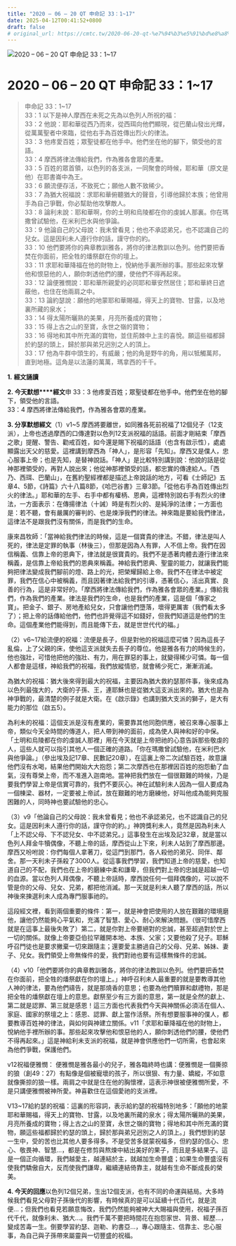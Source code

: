```yaml
---
title: "2020 – 06 – 20 QT 申命記 33：1~17"
date: 2025-04-12T00:41:52+0800
draft: false
# original_url: https://cmtc.tw/2020-06-20-qt-%e7%94%b3%e5%91%bd%e8%a8%98-33%ef%bc%9a117
---
```


![2020 – 06 – 20 QT 申命記 33：1\~17](/images/qt.jpg   "2020 – 06 – 20 QT 申命記 33：1\~17")

# 2020 – 06 – 20 QT 申命記 33：1\~17

> 申命記 33：1\~17  
> 33：1 以下是神人摩西在未死之先為以色列人所祝的福：  
> 33：2 他說：耶和華從西乃而來，從西珥向他們顯現，從巴蘭山發出光輝，從萬萬聖者中來臨，從他右手為百姓傳出烈火的律法。  
> 33：3 他疼愛百姓；眾聖徒都在他手中。他們坐在他的腳下，領受他的言語。  
> 33：4 摩西將律法傳給我們，作為雅各會眾的產業。  
> 33：5 百姓的眾首領，以色列的各支派，一同聚會的時候，耶和華（原文是他）在耶書崙中為王。  
> 33：6 願流便存活，不致死亡；願他人數不致稀少。  
> 33：7 為猶大祝福說：求耶和華俯聽猶大的聲音，引導他歸於本族；他曾用手為自己爭戰，你必幫助他攻擊敵人。  
> 33：8 論利未說：耶和華啊，你的土明和烏陵都在你的虔誠人那裏。你在瑪撒曾試驗他，在米利巴水與他爭論。  
> 33：9 他論自己的父母說：我未曾看見；他也不承認弟兄，也不認識自己的兒女。這是因利未人遵行你的話，謹守你的約。  
> 33：10 他們要將你的典章教訓雅各，將你的律法教訓以色列。他們要把香焚在你面前，把全牲的燔祭獻在你的壇上。  
> 33：11 求耶和華降福在他的財物上，悅納他手裏所辦的事。那些起來攻擊他和恨惡他的人，願你刺透他們的腰，使他們不得再起來。  
> 33：12 論便雅憫說：耶和華所親愛的必同耶和華安然居住；耶和華終日遮蔽他，也住在他兩肩之中。  
> 33：13 論約瑟說：願他的地蒙耶和華賜福，得天上的寶物、甘露，以及地裏所藏的泉水；  
> 33：14 得太陽所曬熟的美果，月亮所養成的寶物；  
> 33：15 得上古之山的至寶，永世之嶺的寶物；  
> 33：16 得地和其中所充滿的寶物，並住荊棘中上主的喜悅。願這些福都歸於約瑟的頭上，歸於那與弟兄迥別之人的頂上。  
> 33：17 他為牛群中頭生的，有威嚴；他的角是野牛的角，用以牴觸萬邦，直到地極。這角是以法蓮的萬萬，瑪拿西的千千。

**1.** **經文誦讀**

**2. 今天默想****經文**申 33：3 他疼愛百姓；眾聖徒都在他手中。他們坐在他的腳下，領受他的言語。  
33：4 摩西將律法傳給我們，作為雅各會眾的產業。

**3. 分享默想經文**（1）v1\~5 摩西將要離世，如同雅各死前祝福了12個兒子（12支派），上帝也透過摩西的口傳達對以色列12支派祝福的話語。前面才剛結束「摩西之歌」提醒、警告、勸戒百姓，如今還是賜下祝福的話語（也含有啟示性），處處顯露出天父的慈愛。這裡講到摩西為「神人」，是形容「先知」。摩西又是僕人，忠心服事上帝；也是先知，是替神說話。「神人」是比較特別講到說：他說的話是從神那裡領受的，再對人說出來；他從神那裡領受的話，都忠實的傳達給人。「西乃、西珥、巴蘭山」，在舊約聖經裡都是描述上帝說話的地方，可看《士師記》五章4、5節，《詩篇》六十八篇8節，《哈巴谷書》三章3節。「從他右手為百姓傳出烈火的律法。」耶和華的左手、右手中都有權柄、恩典，這裡特別說右手有烈火的律法，一方面表示：在傳揚律法（十誡）時是有烈火的、是純淨的法律；一方面也是：若不聽，會有嚴厲的審判的、也是煉淨我們的律法。神來臨是要給我們律法，這律法不是跟我們沒有關係，而是我們的生命。

康來昌牧師：「當神給我們律法的時候，這是一個寶貴的律法。不錯，律法是叫人死的，律法是定罪的執事（林後三），但那是因為人有罪，人不信上帝。我們在因信稱義、信靠上帝的恩典下，律法就是很寶貴的。我們不是憑著肉體去遵行律法來稱義，是信靠上帝給我們的恩典來稱義。神給我們恩典、聖靈的能力，就讓我們能夠把律法變成我們腳前的燈、路上的光，把榮耀歸給上帝。我們不在律法中被定罪，我們在信心中被稱義，而且因著律法給我們的引導，憑著信心，活出真實、良善的行為，這是非常好的。「摩西將律法傳給我們，作為雅各會眾的產業。」傳給我們，作為我們的產業。律法是我們的生命，也是我們的產業，這是個「傳家之寶」。把金子、銀子、房地產給兒女，只會讓他們墮落，壞得更厲害（我們看太多了）；把上帝的話傳給他們，他們也許覺得這不如錢好，但我們知道這是他們的生命。這個產業他們能得到，而且能傳下去，就是世世代代的福。」

（2）v6\~17給流便的祝福：流便是長子，但是對他的祝福這麼可憐？因為這長子亂倫，上了父親的床，使他這支派就失去長子的尊位。他是雅各有力的時候生的，他也強壯，可惜他把他的強壯、有力，用在罪惡的事上，就變得稀少可憐。每一個人都會是這樣，神給我們的祝福，我們放縱情慾，就會稀少死亡，漸漸消滅。

為猶大的祝福：猶大後來得到最大的祝福，主要因為猶大救約瑟那件事，後來成為以色列最強大的，大衛的子孫、王，連耶穌也是從猶大這支派出來的。猶大也是為神爭戰的，最清楚的例子就是大衛。在《啟示錄》也講到猶大支派的獅子，是大有能力的那位（啟五5）。

為利未的祝福：這個支派是沒有產業的，需要靠其他同胞供應，被召來專心服事上帝，類似今天全時間的傳道人，把人帶到神的面前，成為使人與神和好的中保。「土明和烏陵都在你的虔誠人那裡」用在今天就是上帝把祂的心意告訴那些敬虔的人，這些人就可以指引其他人一個正確的道路。「你在瑪撒曾試驗他，在米利巴水與他爭論。」（參出埃及記17章、民數記20章），在這裏上帝二次試驗百姓，故意讓他們沒有水喝，結果他們開始大大抱怨；第二次摩西也在那裡因百姓的抱怨動了血氣，沒有尊榮上帝，而不准進入迦南地。當神把我們放在一個很艱難的時候，乃是要我們學習上帝是信實可靠的，我們不要灰心。神在試驗利未人因為一個人要成為一個棟梁、器材，一定要被上帝試，放在艱難的地方磨練他，好叫他成為能夠克服困難的人，同時神也要試驗他的忠心。

（3）v9「他論自己的父母說：我未曾看見；他也不承認弟兄，也不認識自己的兒女。這是因利未人遵行你的話，謹守你的約。」神誇獎利未人，竟然是因為利未人「上不認父母、下不認兒女、中不認弟兄。」這事發生在出埃及記32章，就是當以色列人拜金牛犢偶像，不聽上帝的話，摩西從山上下來，利未人站到了摩西那邊。摩西又吩咐說：你們每個人拿著刀，從這門到那門，各人殺他的弟兄、同伴、鄰舍。那一天利未子孫殺了3000人。從這事我們學習，我們知道上帝的慈愛，也知道自己的不配，我們也在上帝的磨練中柔和謙卑，但我們對上帝的忠誠是超越一切的血源。當以色列人拜偶像，不聽上帝話時，摩西說任何一個拜偶像的，可以說不管是你的父母、兒女、兄弟，都把他消滅。那一天就是利未人聽了摩西的話，所以神後來揀選利未人成為專門服事祂的。

這段經文裡，看到兩個重要的條件：第一，就是神會把使用的人放在艱難的環境磨他，讓他仍然能夠心平氣和，充滿了智慧、愛心、耐心來解決問題。（很可惜摩西就是在這事上最後失敗了）第二，就是你對上帝要絕對的忠誠，甚至超過對於世上一切的關係。就像上帝要亞伯拉罕離開本地、本族、父家；又要他殺了兒子。耶穌呼召門徒也是要求撇棄一切來跟隨主；還要愛主勝過自己的父母、兄弟、姊妹、妻子、兒女。我們領受上帝無條件的愛，我們對祂也要有這樣無條件的忠誠。

（4）v10「他們要將你的典章教訓雅各，將你的律法教訓以色列。他們要把香焚在你面前，把全牲的燔祭獻在你的壇上。」神呼召利未人最重要的就是要教導其他人神的律法，要為他們禱告，就是那燒香的意思；也要為他們贖罪和獻禮物，那是把全牲的燔祭獻在壇上的意思。獻祭至少有三方面的意思，第一就是全然的獻上、第二就是認罪、第三就是感恩！這三方面也代表我們今天與神關係必須活在個人、家庭、國家的祭壇之上：感恩、認罪、獻上當作活祭。所有想要服事神的僕人，都要教導百姓神的律法，與如何與神建立關係。v11「求耶和華降福在他的財物上，悅納他手裡所辦的事。那些起來攻擊他和恨惡他的人，願你刺透他們的腰，使他們不得再起來。」這是神給利未支派的祝福，就是神會供應他們一切所需，也會起來為他們爭戰，保護他們。

v12祝福便雅憫： 便雅憫是雅各最小的兒子，雅各臨終時也講：便雅憫是一個撕掠的狼（創49：27）有點像是個被寵壞的孩子，所以很狠、有力量、嬌縱，不如意就像撕掠的狼一樣。兩肩之中就是住在他的胸懷裡，這表示神很被便雅憫所愛，不是只講便雅憫被神所愛。神喜歡住在這個愛祂的支派裡。

V13\~17給約瑟的祝福：這裏的形容詞，表示給約瑟的祝福特別地多：「願他的地蒙耶和華賜福，得天上的寶物、甘露，以及地裏所藏的泉水；得太陽所曬熟的美果，月亮所養成的寶物；得上古之山的至寶，永世之嶺的寶物；得地和其中所充滿的寶物，願這些福都歸於約瑟的頭上，歸於那與弟兄迥別之人的頂上。」我們想到約瑟一生中，受的苦也比其他人要多得多。不是受苦多就蒙祝福多，但約瑟的信心、忠心、敬畏神、智慧…，都是在修剪與熬煉中結出美好的果子，而且是多結果子。這是一個正向循環，我們越愛主，越連結於主，就越加生命豐盛；如果生命豐盛沒有使我們驕傲自大，反而使我們謙卑，繼續連結倚靠主，就越有生命不斷成長的榮美。

**4. 今天的回應**以色列12個兄弟，生出12個支派，也有不同的命運與結局。大多時候我們看見父母對子孫後代的影響，有時候真的是可以延續十代百代，就是流便…；但我們也看見若願意悔改，我們仍然能夠被神大大賜福與使用，祝福子孫百代千代，就像利未、猶大…。我們千萬不要把時間花在抱怨家世、背景、經歷…，變成苦毒一生。倒要學習約瑟、迦勒、約書亞…，專心跟隨主、信靠主、忠心服事，為自己與子孫帶來屬靈與一切豐盛的祝福。
